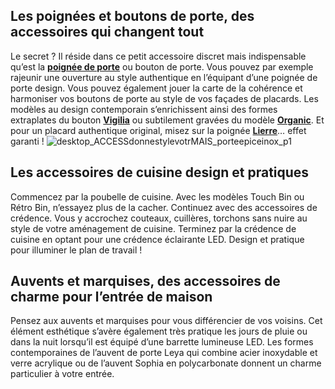 ## Les poignées et boutons de porte, des accessoires qui changent tout
Le secret ? Il réside dans ce petit accessoire discret mais indispensable qu’est la [**poignée de porte**](/portes-CCU0004/poignees-serrures-CCN0055) ou bouton de porte.
Vous pouvez par exemple rajeunir une ouverture au style authentique en l’équipant d’une poignée de porte design.
Vous pouvez également jouer la carte de la cohérence et harmoniser vos boutons de porte au style de vos façades de placards. Les modèles au design contemporain s’enrichissent ainsi des formes extraplates du bouton [**Vigilia**](/vigilia-bouton-FPC2327750) ou subtilement gravées du modèle [**Organic**](/organic-poignee-FPC2327780). Et pour un placard authentique original, misez sur la poignée [**Lierre**](/lierre-poignee-FPC0215180)… effet garanti !
![desktop_ACCESSdonnestylevotrMAIS_porteepiceinox_p1](//statics.lapeyre.fr/img/contrib/2bdd4da30020d118/desktop_ACCESSdonnestylevotrMAIS_porteepiceinox_p1.jpg)
##
## Les accessoires de cuisine design et pratiques
Commencez par la poubelle de cuisine. Avec les modèles Touch Bin ou Rétro Bin, n’essayez plus de la cacher. Continuez avec des accessoires de crédence. Vous y accrochez couteaux, cuillères, torchons sans nuire au style de votre aménagement de cuisine. Terminez par la crédence de cuisine en optant pour une crédence éclairante LED. Design et pratique pour illuminer le plan de travail !
## Auvents et marquises, des accessoires de charme pour l’entrée de maison
Pensez aux auvents et marquises pour vous différencier de vos voisins. Cet élément esthétique s’avère également très pratique les jours de pluie ou dans la nuit lorsqu’il est équipé d’une barrette lumineuse LED.
Les formes contemporaines de l’auvent de porte Leya qui combine acier inoxydable et verre acrylique ou de l’auvent Sophia en polycarbonate donnent un charme particulier à votre entrée.